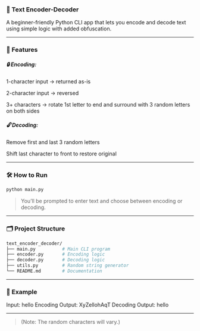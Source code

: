 ### 🧪 Text Encoder-Decoder
A beginner-friendly Python CLI app that lets you encode and decode text using simple logic with added obfuscation.

---

### 🚀 Features
##### 🔒 Encoding:

1-character input → returned as-is

2-character input → reversed

3+ characters → rotate 1st letter to end and surround with 3 random letters on both sides

##### 🔓 Decoding:

Remove first and last 3 random letters

Shift last character to front to restore original

---

### 🛠 How to Run

```bash
python main.py
```

> You’ll be prompted to enter text and choose between encoding or decoding.

---

### 🗂 Project Structure
```bash
text_encoder_decoder/
├── main.py          # Main CLI program
├── encoder.py       # Encoding logic
├── decoder.py       # Decoding logic
├── utils.py         # Random string generator
└── README.md        # Documentation
```

---

### 📌 Example
Input: hello
Encoding Output: XyZellohAqT
Decoding Output: hello

---

> (Note: The random characters will vary.)
